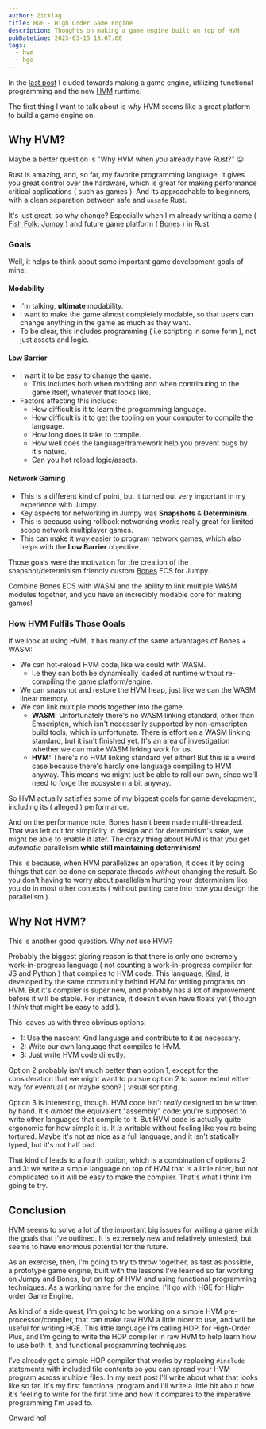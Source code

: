 ```yaml
---
author: Zicklag
title: HGE - High Order Game Engine
description: Thoughts on making a game engine built on top of HVM.
pubDatetime: 2023-03-15 18:07:00
tags:
  - hvm
  - hge
---
```


In the [last post](@/hvm-what-is-functional-programming.md) I eluded towards making a game engine, utilizing functional programming and the new [HVM] runtime.

The first thing I want to talk about is _why_ HVM seems like a great platform to build a game engine on.

<!-- more -->

[hvm]: https://github.com/HigherOrderCO/HVM

## Why HVM?

Maybe a better question is "Why HVM when you already have Rust?" 😜

Rust is amazing, and, so far, my favorite programming language. It gives you great control over the hardware, which is great for making performance critical applications ( such as games ). And its approachable to beginners, with a clean separation between safe and `unsafe` Rust.

It's just great, so why change? Especially when I'm already writing a game ( [Fish Folk: Jumpy](https://github.com/fishfolk/jumpy) ) and future game platform ( [Bones] ) in Rust.

[bones]: https://github.com/fishfolk/bones

### Goals

Well, it helps to think about some important game development goals of mine:

#### Modability

- I'm talking, **ultimate** modability.
- I want to make the game almost completely modable, so that users can change anything in the game as much as they want.
- To be clear, this includes programming ( i.e scripting in some form ), not just assets and logic.

#### Low Barrier

- I want it to be easy to change the game.
  - This includes both when modding and when contributing to the game itself, whatever that looks like.
- Factors affecting this include:
  - How difficult is it to learn the programming language.
  - How difficult is it to get the tooling on your computer to compile the language.
  - How long does it take to compile.
  - How well does the language/framework help you prevent bugs by it's nature.
  - Can you hot reload logic/assets.

#### Network Gaming

- This is a different kind of point, but it turned out very important in my experience with Jumpy.
- Key aspects for networking in Jumpy was **Snapshots** & **Determinism**.
- This is because using rollback networking works really great for limited scope network multiplayer games.
- This can make it _way_ easier to program network games, which also helps with the **Low Barrier** objective.

Those goals were the motivation for the creation of the snapshot/determinism friendly custom [Bones] ECS for Jumpy.

Combine Bones ECS with WASM and the ability to link multiple WASM modules together, and you have an incredibly modable core for making games!

### How HVM Fulfils Those Goals

If we look at using HVM, it has many of the same advantages of Bones + WASM:

- We can hot-reload HVM code, like we could with WASM.
  - I.e they can both be dynamically loaded at runtime without re-compiling the game platform/engine.
- We can snapshot and restore the HVM heap, just like we can the WASM linear memory.
- We can link multiple mods together into the game.
  - **WASM:** Unfortunately there's no WASM linking standard, other than Emscripten, which isn't necessarily supported by non-emscripten build tools, which is unfortunate. There is effort on a WASM linking standard, but it isn't finished yet. It's an area of investigation whether we can make WASM linking work for us.
  - **HVM:** There's no HVM linking standard yet either! But this is a weird case because there's hardly one language compiling to HVM anyway. This means we might just be able to roll our own, since we'll need to forge the ecosystem a bit anyway.

So HVM actually satisfies some of my biggest goals for game development, including its ( alleged ) performance.

And on the performance note, Bones hasn't been made multi-threaded. That was left out for simplicity in design and for determinism's sake, we might be able to enable it later. The crazy thing about HVM is that you get _automatic_ parallelism **while still maintaining determinism!**

This is because, when HVM parallelizes an operation, it does it by doing things that can be done on separate threads _without_ changing the result. So you don't having to worry about parallelism hurting your determinism like you do in most other contexts ( without putting care into how you design the parallelism ).

## Why Not HVM?

This is another good question. Why _not_ use HVM?

Probably the biggest glaring reason is that there is only one extremely work-in-progress language ( not counting a work-in-progress compiler for JS and Python ) that compiles to HVM code. This language, [Kind], is developed by the same community behind HVM for writing programs on HVM. But it's compiler is super new, and probably has a lot of improvement before it will be stable. For instance, it doesn't even have floats yet ( though I _think_ that might be easy to add ).

This leaves us with three obvious options:

- 1: Use the nascent Kind language and contribute to it as necessary.
- 2: Write our own language that compiles to HVM.
- 3: Just write HVM code directly.

Option 2 probably isn't much better than option 1, except for the consideration that we might want to pursue option 2 to some extent either way for eventual ( or maybe soon? ) visual scripting.

Option 3 is interesting, though. HVM code isn't _really_ designed to be written by hand. It's _almost_ the equivalent "assembly" code: you're supposed to write other languages that compile to it. But HVM code is actually quite ergonomic for how simple it is. It _is_ writable without feeling like you're being tortured. Maybe it's not as nice as a full language, and it isn't statically typed, but it's not half bad.

That kind of leads to a fourth option, which is a combination of options 2 and 3: we write a simple language on top of HVM that is a little nicer, but not complicated so it will be easy to make the compiler. That's what I think I'm going to try.

[kind]: https://github.com/HigherOrderCO/Kind

## Conclusion

HVM seems to solve a lot of the important big issues for writing a game with the goals that I've outlined. It is extremely new and relatively untested, but seems to have enormous potential for the future.

As an exercise, then, I'm going to try to throw together, as fast as possible, a prototype game engine, built with the lessons I've learned so far working on Jumpy and Bones, but on top of HVM and using functional programming techniques. As a working name for the engine, I'll go with HGE for High-order Game Engine.

As kind of a side quest, I'm going to be working on a simple HVM pre-processor/compiler, that can make raw HVM a little nicer to use, and will be useful for writing HGE. This little language I'm calling HOP, for High-Order Plus, and I'm going to write the HOP compiler in raw HVM to help learn how to use both it, and functional programming techniques.

I've already got a simple HOP compiler that works by replacing `#include` statements with included file contents so you can spread your HVM program across multiple files. In my next post I'll write about what that looks like so far. It's my first functional program and I'll write a little bit about how it's feeling to write for the first time and how it compares to the imperative programming I'm used to.

Onward ho!
